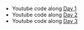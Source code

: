 * Youtube code along [Day 1](https://youtu.be/SF_Xl5TOGlY)
* Youtube code along [Day 2](https://www.youtube.com/watch?v=L1h--yeMbZc)
* Youtube code along [Day 3](https://www.youtube.com/watch?v=ZEHRyN6y71M)